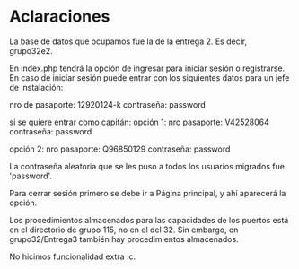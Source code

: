 
# Aclaraciones

La base de datos que ocupamos fue la de la entrega 2. Es decir, grupo32e2.

En index.php tendrá la opción de ingresar para iniciar sesión o registrarse.
En caso de iniciar sesión puede entrar con los siguientes datos para un jefe de instalación:

nro de pasaporte: 12920124-k
contraseña: password

si se quiere entrar como capitán:
opción 1:
nro pasaporte: V42528064
contraseña: password

opción 2:
nro pasaporte: Q96850129
contraseña: password

La contraseña aleatoria que se les puso a todos los usuarios migrados fue 'password'.

Para cerrar sesión primero se debe ir a Página principal, y ahí aparecerá la opción.

Los procedimientos almacenados para las capacidades de los puertos está en el directorio de grupo 115, no en
el del 32. Sin embargo, en grupo32/Entrega3 también hay procedimientos almacenados.

No hicimos funcionalidad extra :c.


